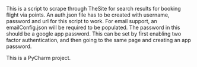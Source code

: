 This is a script to scrape through TheSite for search results for booking flight via points. An auth.json file has to be created with username, password and url for this script to work.
For email support, an emailConfig.json will be required to be populated. The password in this should be a google app password. This can be set by first enabling two factor authentication, and then going to the same page and creating an app password.

This is a PyCharm project.
